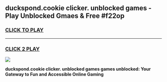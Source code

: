 
## duckspond.cookie clicker. unblocked games - Play Unblocked Gmaes & Free #f22op
<h3>
<a href="https://premium.freeplayer.one?title=duckspond.cookie_clicker._unblocked_games&ref=01M">CLICK TO PLAY</a></h3>
<hr>

<h3>
<a href="https://premium.freeplayer.one?title=duckspond.cookie_clicker._unblocked_games&ref=01M">CLICK 2 PLAY</a>
  
</h3>

<a href="https://premium.freeplayer.one?title=duckspond.cookie_clicker._unblocked_games&ref=01M"><img src="https://clearcache.store/games.png"></a>


**duckspond.cookie clicker. unblocked games games unblocked: Your Gateway to Fun and Accessible Online Gaming**
